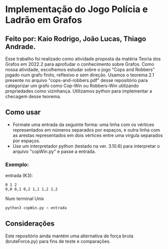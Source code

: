 # Implementação do Jogo Polícia e Ladrão em Grafos
## Feito por: Kaio Rodrigo, João Lucas, Thiago Andrade.


Esse trabalho foi realizado como atividade proposta da matéria Teoria dos Grafos em 2022.2 para aprofudar o conhecimento sobre Grafos. Como nossa atividade, escolhemos estudar sobre o jogo "Cops and Robbers" jogado num grafo finito, reflexivo e sem direção. 
Usamos o teorema 2.1 presente no arquivo "cops-and-robbers.pdf" desse repositório para categorizar um grafo como Cop-Win ou Robbers-Win utilizando propriedades como vizinhança. Utilizamos python para implementar a checagem desse teorema.

## Como usar

- Formate uma entrada da seguinte forma: uma linha com os vértices representados em números separados por espaços, e outra linha com as arestas representados em dois vértices entre uma vírgula separados por espaços.
- Use um interpretador python (testado na ver. 3.10.6) para interpretar o arquivo "copWin.py" e passe a entrada.

### Exemplo:

entrada (K3):
```
0 1 2
0,0 0,1 0,2 1,1 1,2 2,2
```
Num terminal Unix
```sh
python3 copWin.py < entrada
```

## Considerações

Este repositório ainda mantém uma alternativa de força bruta (bruteForce.py) para fins de teste e comparações.
